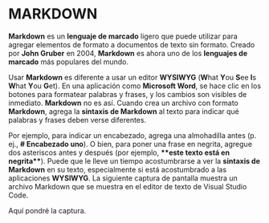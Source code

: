 
# MARKDOWN

**Markdown** es un **lenguaje de marcado** ligero que puede utilizar para agregar elementos de formato a documentos de texto sin formato. Creado por **John Gruber** en 2004, **Markdown** es ahora uno de los **lenguajes de marcado** más populares del mundo.

Usar **Markdown** es diferente a usar un editor **WYSIWYG** (**W**hat **Y**ou **S**ee **I**s **W**hat **Y**ou **G**et). En una aplicación como **Microsoft Word**, se hace clic en los botones para formatear palabras y frases, y los cambios son visibles de inmediato. **Markdown** no es así. Cuando crea un archivo con formato **Markdown**, agrega la **sintaxis de Markdown** al texto para indicar qué palabras y frases deben verse diferentes.

Por ejemplo, para indicar un encabezado, agrega una almohadilla antes (p. ej., **# Encabezado uno**). O bien, para poner una frase en negrita, agregue dos asteriscos antes y después (por ejemplo, **\*\*este texto está en negrita\*\***). Puede que le lleve un tiempo acostumbrarse a ver la **sintaxis de Markdown** en su texto, especialmente si está acostumbrado a las aplicaciones **WYSIWYG**. La siguiente captura de pantalla muestra un archivo Markdown que se muestra en el editor de texto de Visual Studio Code.

Aquí pondré la captura.

